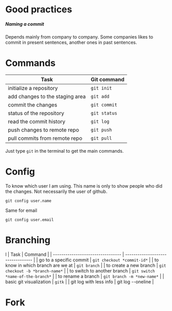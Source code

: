 # Good practices

##### Naming a commit
Depends mainly from company to company. Some companies likes to commit in present sentences, another ones in past sentences.

# Commands


| Task                            | Git command  |
| ------------------------------- | ------------ |
| initialize a repository         | `git init`   |
| add changes to the staging area | `git add`    |
| commit the changes              | `git commit` |
| status of the repository        | `git status` |
| read the commit history         | `git log`    |
| push changes to remote repo     | `git push`   |
| pull commits from remote repo   | `git pull`   |


Just type `git` in the terminal to get the main commands.

# Config

To know which user I am using. This name is only to show people who did the changes. Not necessarily the user of github.

`git config user.name`

Same for email

`git config user.email`

# Branching

l
| Task                              | Command                           |
| --------------------------------- | --------------------------------- |
| go to a specific commit           | `git checkout *commit-id*`        |
| to know in which branch are we at | `git branch`                      |
| to create a new branch            | `git checkout -b *branch-name*`   |
| to switch to another branch       | `git switch *name-of-the-branch*` |
| to rename a branch                | `git branch -m *new-name*`        |
| basic git visualization           | `gitk`                            |
| git log with less info            | git log --oneline                                  |


# Fork


